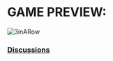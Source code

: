 # GAME PREVIEW:

![3inARow](https://user-images.githubusercontent.com/79358509/216658520-a9bb8870-aa66-440a-9cac-018115b3e774.gif)

### [Discussions](https://github.com/Conper/TicTacToe/discussions)
